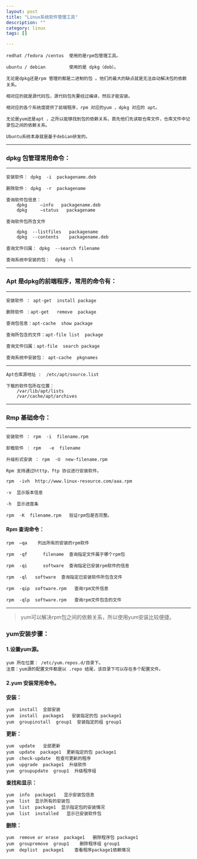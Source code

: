 ```yaml
---
layout: post
title: "Linux系统软件管理工具"
description: ""
category: linux
tags: []

---
```


    redhat /fedora /centos  使用的是rpm包管理工具。

    ubuntu / debian         使用的是 dpkg（deb）。

    无论是dpkg还是rpm 管理的都是二进制的包 。他们的最大的缺点就是无法自动解决包的依赖关系。

    相对应的就是源代码包，源代码包先要经过编译，然后才能安装。

    相对应的各个系统度提供了前端程序，rpm 对应的yum ，dpkg 对应的 apt。

    无论是yum还是apt ，之所以能够找到包的依赖关系，首先他们先读取仓库文件，仓库文件中记录包之间的依赖关系。

    Ubuntu系统本身就是基于debian研发的。

---

### dpkg 包管理常用命令：

---

    安装软件： dpkg  -i  packagename.deb

    删除软件： dpkg  -r  packagename

    查询软件包信息：
        dpkg     –info   packagename.deb
        dpkg     –status   packagename

    查询软件包所含文件

        dpkg  --listfiles   packagename
        dpkg  --contents    packagename.deb

    查询文件归属： dpkg  --search filename

    查询系统中安装的包：  dpkg -l

---

### Apt 是dpkg的前端程序，常用的命令有：

---

    安装软件 ： apt-get  install package

    删除软件 ：apt-get   remove  package

    查询包信息：apt-cache  show package

    查询所包含的文件：apt-file list  package

    查询文件归属：apt-file  search package

    查询系统中安装包： apt-cache  pkgnames

---

    Apt仓库源地址 :  /etc/apt/source.list   

    下载的软件包所在位置：
        /var/lib/apt/lists
        /var/cache/apt/archives

---

### Rmp 基础命令：

---

    安装软件 ： rpm  -i  filename.rpm

    卸载软件 ： rpm   -e  filename

    升级形式安装 ： rpm  -U  new-filename.rpm

    Rpm 支持通过htttp，ftp 协议进行安装软件。

    rpm  -ivh  http://www.linux-resource.com/aaa.rpm 

    -v  显示版本信息

    -h  显示进度条

    rpm  -K  filename.rpm   验证rpm包是否完整。


#### Rpm 查询命令：

    rpm  –qa    列出所有的安装的rpm软件

    rpm  -qf      filename  查询指定文件属于哪个rpm包

    rpm  -qi      software  查询指定已安装rpm软件的信息

    rpm  -ql   software  查询指定已安装软件所包含文件

    rpm  -qip  software.rpm   查询rpm文件信息

    rpm  -qlp  software.rpm   查询rpm文件包含的文件

---

> yum可以解决rpm包之间的依赖关系，所以使用yum安装比较便捷。

### yum安装步骤：

#### 1.设置yum源。

    yum 所在位置： /etc/yum.repos.d/目录下。
    注意：yum源的配置文件都是以 .repo 结尾，该目录下可以存在多个配置文件。

#### 2.yum 安装常用命令。

**安装：**

    yum  install  全部安装
    yum  install  package1   安装指定的包 package1
    yum  groupinstall  group1  安装指定的组 group1

**更新：**

    yum  update   全部更新
    yum  update  package1  更新指定的包 package1
    yum  check-update  检查可更新的程序
    yum  upgrade  package1  升级软件
    yum  groupupdate  group1  升级程序组 

**查找和显示：**

    yum  info  package1   显示安装包信息
    yum  list  显示所有的安装包
    yum  list  package1  显示指定包的安装情况
    yum  list  installed   显示已安装软件包

**删除：**

    yum  remove or erase  package1   删除程序包 package1
    yum  groupremove  group1    删除程序组 group1
    yum  deplist  package1    查看程序package1依赖情况



